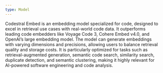 ```yaml
---
type: Model
---
```


Codestral Embed is an embedding model specialized for code, designed to excel in retrieval use cases with real-world code data. It outperforms leading code embedders like Voyage Code 3, Cohere Embed v4.0, and OpenAI’s large embedding model. The model can generate embeddings with varying dimensions and precisions, allowing users to balance retrieval quality and storage costs. It is particularly optimized for tasks such as retrieval-augmented generation, semantic code search, similarity search, duplicate detection, and semantic clustering, making it highly relevant for AI-powered software engineering and code analysis.